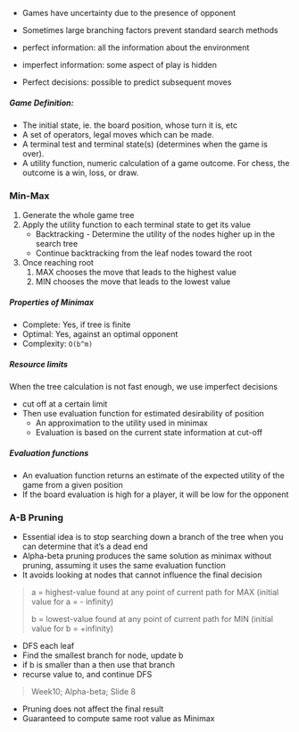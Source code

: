 - Games have uncertainty due to the presence of opponent
- Sometimes large branching factors prevent standard search methods

- perfect information: all the information about the environment
- imperfect information: some aspect of play is hidden
- Perfect decisions: possible to predict subsequent moves

##### Game Definition:
- The initial state, ie. the board position, whose turn it is, etc
- A set of operators, legal moves which can be made.
- A terminal test and terminal state(s) (determines when the game is over).
- A utility function, numeric calculation of a game outcome. For chess, the outcome is a win, loss, or draw.

### Min-Max
1. Generate the whole game tree
2. Apply the utility function to each terminal state to get its value
	- Backtracking - Determine the utility of the nodes higher up in the search tree
	-  Continue backtracking from the leaf nodes toward the root
3. Once reaching root
	1. MAX chooses the move that leads to the highest value
	2. MIN chooses the move that leads to the lowest value


##### Properties of Minimax
- Complete: Yes, if tree is finite
- Optimal: Yes, against an optimal opponent
- Complexity: `O(b^m)`

##### Resource limits
When the tree calculation is not fast enough, we use imperfect decisions
- cut off at a certain limit
- Then use evaluation function for estimated desirability of position
	- An approximation to the utility used in minimax
	- Evaluation is based on the current state information at cut-off

##### Evaluation functions
- An evaluation function returns an estimate of the expected utility of the game from a given position
- If the board evaluation is high for a player, it will be low for the opponent


### A-B Pruning
- Essential idea is to stop searching down a branch of the tree when you can determine that it’s a dead end
- Alpha-beta pruning produces the same solution as minimax without pruning, assuming it uses the same evaluation function
- It avoids looking at nodes that cannot influence the final decision

> a = highest-value found at any point of current path for MAX
> (initial value for a = - infinity)
> 
> b = lowest-value found at any point of current path for MIN
> (initial value for b = +infinity)

- DFS each leaf
- Find the smallest branch for node, update b
- if b is smaller than a then use that branch
- recurse value to, and continue DFS

> Week10; Alpha-beta; Slide 8


- Pruning does not affect the final result
- Guaranteed to compute same root value as Minimax



